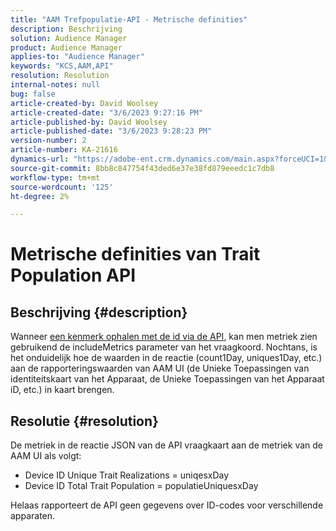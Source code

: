 ```yaml
---
title: "AAM Trefpopulatie-API - Metrische definities"
description: Beschrijving
solution: Audience Manager
product: Audience Manager
applies-to: "Audience Manager"
keywords: "KCS,AAM,API"
resolution: Resolution
internal-notes: null
bug: false
article-created-by: David Woolsey
article-created-date: "3/6/2023 9:27:16 PM"
article-published-by: David Woolsey
article-published-date: "3/6/2023 9:28:23 PM"
version-number: 2
article-number: KA-21616
dynamics-url: "https://adobe-ent.crm.dynamics.com/main.aspx?forceUCI=1&pagetype=entityrecord&etn=knowledgearticle&id=d55e91a9-65bc-ed11-83fe-6045bd006e5a"
source-git-commit: 8bb8c847754f43ded6e37e38fd879eeedc1c7db8
workflow-type: tm+mt
source-wordcount: '125'
ht-degree: 2%

---
```


# Metrische definities van Trait Population API

## Beschrijving {#description}

Wanneer [een kenmerk ophalen met de id via de API](https://bank.demdex.com/portal/swagger/index.html#/Traits%20API/get_traits__sid_), kan men metriek zien gebruikend de includeMetrics parameter van het vraagkoord. Nochtans, is het onduidelijk hoe de waarden in de reactie (count1Day, uniques1Day, etc.) aan de rapporteringswaarden van AAM UI (de Unieke Toepassingen van identiteitskaart van het Apparaat, de Unieke Toepassingen van het Apparaat iD, etc.) in kaart brengen. 

## Resolutie {#resolution}


De metriek in de reactie JSON van de API vraagkaart aan de metriek van de AAM UI als volgt:

- Device ID Unique Trait Realizations = uniqesxDay
- Device ID Total Trait Population = populatieUniquesxDay


Helaas rapporteert de API geen gegevens over ID-codes voor verschillende apparaten.
